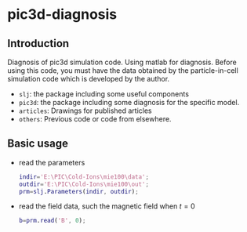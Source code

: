 # pic3d-diagnosis

## Introduction

Diagnosis of pic3d simulation code. Using matlab for diagnosis. Before using this code, you must have the data obtained by the particle-in-cell simulation code which is developed by the author.

+ `slj`: the package including some useful components
+ `pic3d`: the package including some diagnosis for the specific model.
+ `articles`: Drawings for published articles
+ `others`: Previous code or code from elsewhere.

## Basic usage

+ read the parameters

  ```matlab
  indir='E:\PIC\Cold-Ions\mie100\data';
  outdir='E:\PIC\Cold-Ions\mie100\out';
  prm=slj.Parameters(indir, outdir);
  ```
+ read the field data, such the magnetic field when $t=0$

  ```matlab
  b=prm.read('B', 0);
  ```
